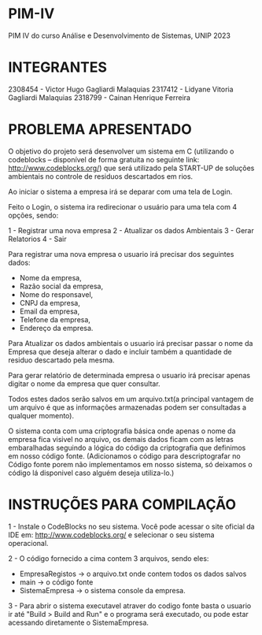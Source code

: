 # PIM-IV
PIM IV do curso Análise e Desenvolvimento de Sistemas, UNIP 2023

# INTEGRANTES
2308454 - Victor Hugo Gagliardi Malaquias
2317412 - Lidyane Vitoria Gagliardi Malaquias
2318799 - Cainan Henrique Ferreira

# PROBLEMA APRESENTADO
O objetivo do projeto será desenvolver um sistema em C (utilizando o codeblocks – disponível de forma gratuita no seguinte link: http://www.codeblocks.org/) que será utilizado pela START-UP de soluções ambientais
no controle de residuos descartados em rios.

Ao iniciar o sistema a empresa irá se deparar com uma tela de Login.

Feito o Login, o sistema ira redirecionar o usuário para uma tela com 4 opções, sendo:

1 - Registrar uma nova empresa
2 - Atualizar os dados Ambientais
3 - Gerar Relatorios
4 - Sair

Para registrar uma nova empresa o usuario irá precisar dos seguintes dados:

- Nome da empresa,
- Razão social da empresa,
- Nome do responsavel,
- CNPJ da empresa,
- Email da empresa,
- Telefone da empresa,
- Endereço da empresa.

Para Atualizar os dados ambientais o usuario irá precisar passar o nome da Empresa que deseja alterar o dado e incluir também a quantidade de residuo descartado pela mesma.

Para gerar relatório de determinada empresa o usuario irá precisar apenas digitar o nome da empresa que quer consultar.

Todos estes dados serão salvos em um arquivo.txt(a principal vantagem de um arquivo é que as informações armazenadas podem ser consultadas a qualquer momento).

O sistema conta com uma criptografia básica onde apenas o nome da empresa fica visivel no arquivo, os demais dados ficam com as letras embaralhadas seguindo a lógica do código
da criptografia que definimos em nosso código fonte. (Adicionamos o código para descriptografar no Código fonte porem não implementamos em nosso sistema, só deixamos o código lá disponivel 
caso alguém deseja utiliza-lo.)


# INSTRUÇÕES PARA COMPILAÇÃO

1 - Instale o CodeBlocks no seu sistema. Você pode acessar o site oficial da IDE em: http://www.codeblocks.org/ e selecionar o seu sistema operacional.

2 - O código fornecido a cima contem 3 arquivos, sendo eles:

- EmpresaRegistos -> o arquivo.txt onde contem todos os dados salvos
- main -> o código fonte
- SistemaEmpresa -> o sistema console da empresa.

3 - Para abrir o sistema executavel atraver do codigo fonte basta o usuario ir até "Build > Build and Run" e o programa será executado, ou pode estar acessando diretamente o 
SistemaEmpresa.

